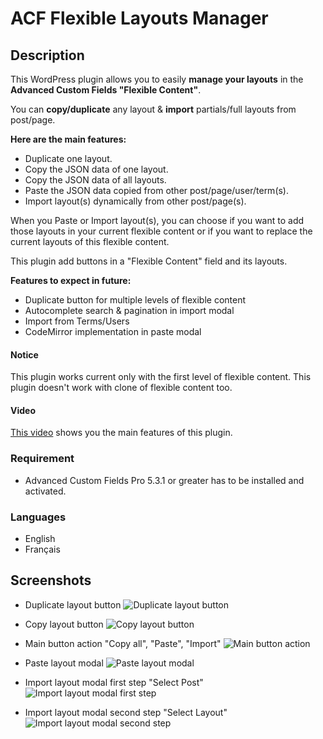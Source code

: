 # ACF Flexible Layouts Manager

## Description

This WordPress plugin allows you to easily **manage your layouts** in the **Advanced Custom Fields "Flexible Content"**.

You can **copy/duplicate** any layout & **import** partials/full layouts from post/page.

**Here are the main features:**

* Duplicate one layout.
* Copy the JSON data of one layout.
* Copy the JSON data of all layouts.
* Paste the JSON data copied from other post/page/user/term(s).
* Import layout(s) dynamically from other post/page(s).

When you Paste or Import layout(s), you can choose if you want to add those layouts in your current flexible content or if you want to replace the current layouts of this flexible content.

This plugin add buttons in a "Flexible Content" field and its layouts.

**Features to expect in future:**

* Duplicate button for multiple levels of flexible content
* Autocomplete search & pagination in import modal
* Import from Terms/Users
* CodeMirror implementation in paste modal

#### Notice

This plugin works current only with the first level of flexible content.
This plugin doesn't work with clone of flexible content too.

#### Video

[This video](https://youtu.be/2SpCRCse_g0) shows you the main features of this plugin.

### Requirement

* Advanced Custom Fields Pro 5.3.1 or greater has to be installed and activated.

### Languages

* English
* Français

## Screenshots

* Duplicate layout button
![Duplicate layout button](https://github.com/acf-duplicate-and-manage-flexible-layout/assets/screenshots/duplicate-hover.png "Duplicate layout button")

* Copy layout button
![Copy layout button](https://github.com/acf-duplicate-and-manage-flexible-layout/assets/screenshots/copy-hover.png "Copy layout button")

* Main button action "Copy all", "Paste", "Import"
![Main button action](https://github.com/acf-duplicate-and-manage-flexible-layout/assets/screenshots/add-button.png "Main button action")

* Paste layout modal
![Paste layout modal](https://github.com/acf-duplicate-and-manage-flexible-layout/assets/screenshots/past-layout.png "Paste layout modal")

* Import layout modal first step "Select Post"
![Import layout modal first step](https://github.com/acf-duplicate-and-manage-flexible-layout/assets/screenshots/import-select-post.png "Import layout modal first step")

* Import layout modal second step "Select Layout"
![Import layout modal second step](https://github.com/acf-duplicate-and-manage-flexible-layout/assets/screenshots/import-select-layout.png "Import layout modal second step")